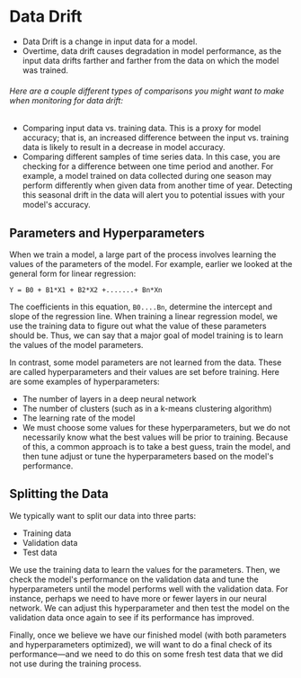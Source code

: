 # Data Drift

- Data Drift is a change in input data for a model.
- Overtime, data drift causes degradation in model performance, as the input data drifts farther and farther from the data on which the model was trained.

######  Here are a couple different types of comparisons you might want to make when monitoring for data drift:

- Comparing input data vs. training data. This is a proxy for model accuracy; that is, an increased difference between the input vs. training data is likely to result in a decrease in model accuracy.
- Comparing different samples of time series data. In this case, you are checking for a difference between one time period and another. For example, a model trained on data collected during one season may perform differently when given data from another time of year. Detecting this seasonal drift in the data will alert you to potential issues with your model's accuracy.


## Parameters and Hyperparameters

When we train a model, a large part of the process involves learning the values of the parameters of the model. For example, earlier we looked at the general form for linear regression:

`Y = B0 + B1*X1 + B2*X2 +.......+ Bn*Xn`

The coefficients in this equation, `B0....Bn`, determine the intercept and slope of the regression line. When training a linear regression model, we use the training data to figure out what the value of these parameters should be. Thus, we can say that a major goal of model training is to learn the values of the model parameters.

In contrast, some model parameters are not learned from the data. These are called hyperparameters and their values are set before training. Here are some examples of hyperparameters:

- The number of layers in a deep neural network
- The number of clusters (such as in a k-means clustering algorithm)
- The learning rate of the model
- We must choose some values for these hyperparameters, but we do not necessarily know what the best values will be prior to training. Because of this, a common approach is to take a best guess, train the model, and then tune adjust or tune the hyperparameters based on the model's performance.

## Splitting the Data

We typically want to split our data into three parts:
- Training data
- Validation data
- Test data

We use the training data to learn the values for the parameters. Then, we check the model's performance on the validation data and tune the hyperparameters until the model performs well with the validation data. For instance, perhaps we need to have more or fewer layers in our neural network. We can adjust this hyperparameter and then test the model on the validation data once again to see if its performance has improved.

Finally, once we believe we have our finished model (with both parameters and hyperparameters optimized), we will want to do a final check of its performance—and we need to do this on some fresh test data that we did not use during the training process.
